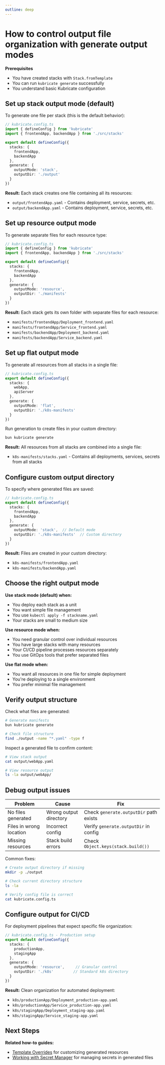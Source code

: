 ```yaml
---
outline: deep
---
```


# How to control output file organization with generate output modes

**Prerequisites**
- You have created stacks with `Stack.fromTemplate`
- You can run `kubricate generate` successfully
- You understand basic Kubricate configuration

## Set up stack output mode (default)

To generate one file per stack (this is the default behavior):

```ts
// kubricate.config.ts
import { defineConfig } from 'kubricate'
import { frontendApp, backendApp } from './src/stacks'

export default defineConfig({
  stacks: {
    frontendApp,
    backendApp
  },
  generate: {
    outputMode: 'stack',
    outputDir: './output'
  }
})
```

**Result:** Each stack creates one file containing all its resources:
- `output/frontendApp.yaml` - Contains deployment, service, secrets, etc.
- `output/backendApp.yaml` - Contains deployment, service, secrets, etc.

## Set up resource output mode

To generate separate files for each resource type:

```ts
// kubricate.config.ts
import { defineConfig } from 'kubricate'
import { frontendApp, backendApp } from './src/stacks'

export default defineConfig({
  stacks: {
    frontendApp,
    backendApp
  },
  generate: {
    outputMode: 'resource',
    outputDir: './manifests'
  }
})
```

**Result:** Each stack gets its own folder with separate files for each resource:
- `manifests/frontendApp/Deployment_frontend.yaml`
- `manifests/frontendApp/Service_frontend.yaml`
- `manifests/backendApp/Deployment_backend.yaml`
- `manifests/backendApp/Service_backend.yaml`

## Set up flat output mode

To generate all resources from all stacks in a single file:

```ts
// kubricate.config.ts
export default defineConfig({
  stacks: {
    webApp,
    apiServer
  },
  generate: {
    outputMode: 'flat',
    outputDir: './k8s-manifests'
  }
})
```

Run generation to create files in your custom directory:

```bash
bun kubricate generate
```

**Result:** All resources from all stacks are combined into a single file:
- `k8s-manifests/stacks.yaml` - Contains all deployments, services, secrets from all stacks

## Configure custom output directory

To specify where generated files are saved:

```ts
// kubricate.config.ts
export default defineConfig({
  stacks: {
    frontendApp,
    backendApp
  },
  generate: {
    outputMode: 'stack',  // Default mode
    outputDir: './k8s-manifests'  // Custom directory
  }
})
```

**Result:** Files are created in your custom directory:
- `k8s-manifests/frontendApp.yaml`
- `k8s-manifests/backendApp.yaml`

## Choose the right output mode

**Use stack mode (default) when:**
- You deploy each stack as a unit
- You want simple file management
- You use `kubectl apply -f stackname.yaml`
- Your stacks are small to medium size

**Use resource mode when:**
- You need granular control over individual resources
- You have large stacks with many resources
- Your CI/CD pipeline processes resources separately
- You use GitOps tools that prefer separated files

**Use flat mode when:**
- You want all resources in one file for simple deployment
- You're deploying to a single environment
- You prefer minimal file management

## Verify output structure

Check what files are generated:

```bash
# Generate manifests
bun kubricate generate

# Check file structure
find ./output -name "*.yaml" -type f
```

Inspect a generated file to confirm content:

```bash
# View stack output
cat output/webApp.yaml

# View resource output
ls -la output/webApp/
```

## Debug output issues

| Problem | Cause | Fix |
|---------|-------|-----|
| No files generated | Wrong output directory | Check `generate.outputDir` path exists |
| Files in wrong location | Incorrect config | Verify `generate.outputDir` in config |
| Missing resources | Stack build errors | Check `Object.keys(stack.build())` |

Common fixes:

```bash
# Create output directory if missing
mkdir -p ./output

# Check current directory structure
ls -la

# Verify config file is correct
cat kubricate.config.ts
```

## Configure output for CI/CD

For deployment pipelines that expect specific file organization:

```ts
// kubricate.config.ts - Production setup
export default defineConfig({
  stacks: {
    productionApp,
    stagingApp
  },
  generate: {
    outputMode: 'resource',     // Granular control
    outputDir: './k8s'         // Standard k8s directory
  }
})
```

**Result:** Clean organization for automated deployment:
- `k8s/productionApp/Deployment_production-app.yaml`
- `k8s/productionApp/Service_production-app.yaml`
- `k8s/stagingApp/Deployment_staging-app.yaml`
- `k8s/stagingApp/Service_staging-app.yaml`

## Next Steps

**Related how-to guides:**
- [Template Overrides](./template-overrides) for customizing generated resources
- [Working with Secret Manager](./working-with-secret-manager) for managing secrets in generated files